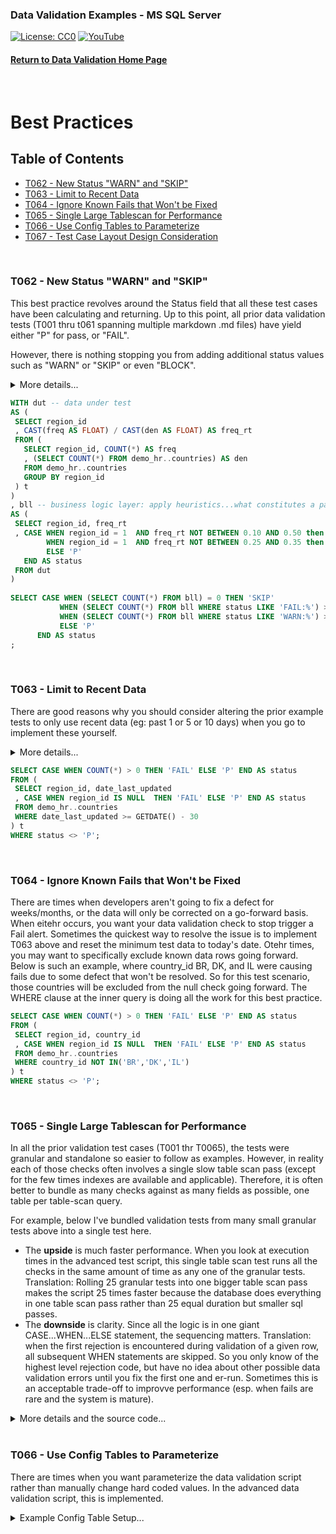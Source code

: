 ### Data Validation Examples - MS SQL Server
[![License: CC0](https://img.shields.io/badge/License-CC0-red)](LICENSE "Creative Commons Zero License by DataResearchLabs (effectively = Public Domain")
[![YouTube](https://img.shields.io/badge/YouTube-DataResearchLabs-brightgreen)](http://www.DataResearchLabs.com)
#### [Return to Data Validation Home Page](https://github.com/DataResearchLabs/sql_scripts/blob/main/data_validation_scripts.md)
<br>

# Best Practices


## Table of Contents
 - <a href="#t062">T062 - New Status "WARN" and "SKIP"</a>
 - <a href="#t063">T063 - Limit to Recent Data</a>
 - <a href="#t064">T064 - Ignore Known Fails that Won't be Fixed</a>
 - <a href="#t065">T065 - Single Large Tablescan for Performance</a>
 - <a href="#t066">T066 - Use Config Tables to Parameterize</a>
 - <a href="#t067">T067 - Test Case Layout Design Consideration</a>
<br>


<a id="t062" class="anchor" href="#t062" aria-hidden="true"> </a>
### T062 - New Status "WARN" and "SKIP"
This best practice revolves around the Status field that all these test cases have been calculating and returning.  Up to this point, all prior data validation tests (T001 thru t061 spanning multiple markdown .md files) have yield either "P" for pass, or "FAIL".

However, there is nothing stopping you from adding additional status values such as "WARN" or "SKIP" or even "BLOCK".

<details><summary>More details...</summary><br>

* In the SQL below, the first subquery (CTE) is titled "dut", short for data under test.  This simply calculates the frequency with which region_id = 1 occurs.
* The second subquery (CTE) is titles "bll", short for business logic layer.  This is where the magic happens.  Because CASE...WHEN logic is sequential, it is important that the highest severity checks are done first.  In this case, we check for the frequency being a FAIL because it is outside of the wide range 10% to 50%.  However, we come right back in the following WHEN statement and set the status to WARN if the frequency observed is outside of the narrower (than FAIL) range of 25% to 35%.  So as coded, a WARN is issue when the actual frequency is between 10% to 25% or 35% to 50%.  A frequency between 25% to 35% = Pass.  A frequency below 10% or above 50% = Fail.
* The third subquery simply parses the results to a single cell value of P, FAIL,or WARN.  
* HOWEVER, notice that the lowest query sets the status field value = 'SKIP' if the table is completely empty...we would not want to test data that does not exist.  Sometimes a value of "BLOCK" might be more appropriate than "SKIP" depending on your situation.  Regardless, it is often nice to wire in these pre-condition checks to head off false-negatives (FAILs).
</details>
	
 ```sql
WITH dut -- data under test
AS (
  SELECT region_id
  , CAST(freq AS FLOAT) / CAST(den AS FLOAT) AS freq_rt
  FROM (
    SELECT region_id, COUNT(*) AS freq
    , (SELECT COUNT(*) FROM demo_hr..countries) AS den
    FROM demo_hr..countries
    GROUP BY region_id
  ) t
)
, bll -- business logic layer: apply heuristics...what constitutes a pass or a fail?
AS (
  SELECT region_id, freq_rt
  , CASE WHEN region_id = 1  AND freq_rt NOT BETWEEN 0.10 AND 0.50 then 'FAIL: Frequency occurrence of region_id=1 is FAR outside threshold|exp=0.28 thru 0.36|act=' + CAST(freq_rt AS VARCHAR(8))
         WHEN region_id = 1  AND freq_rt NOT BETWEEN 0.25 AND 0.35 then 'WARN: Frequency occurrence of region_id=1 is outside threshold|exp=0.20 thru 0.28|act=' + CAST(freq_rt AS VARCHAR(8))
         ELSE 'P'
    END AS status
  FROM dut
)
    
SELECT CASE WHEN (SELECT COUNT(*) FROM bll) = 0 THEN 'SKIP'
            WHEN (SELECT COUNT(*) FROM bll WHERE status LIKE 'FAIL:%') > 0 THEN 'FAIL'
            WHEN (SELECT COUNT(*) FROM bll WHERE status LIKE 'WARN:%') > 0 THEN 'WARN'
            ELSE 'P'
       END AS status
;
```
<br>


<a id="t063" class="anchor" href="#t063" aria-hidden="true"> </a>
### T063 - Limit to Recent Data
There are good reasons why you should consider altering the prior example tests to only use recent data (eg: past 1 or 5 or 10 days) when you go to implement these yourself.  

<details><summary>More details...</summary><br>
	
Three important reasons are:
1. **Performance** - if the test can filter down to just a small recent subset of data and test just that rather than pulling the entire past 5 years, well that is 1,500+ times less data and should run much faster (depending on underlyng table size, indexes, physical location, etc.)
2. **Sensitivity** - If you are running say a null rate check, or a value frequency check...obviously it will take many days of bad data for a defect to begin to impact the rate enough to eventually trigger an alert.  Much better in those scenarios to average rates across one or no more than 5 days and set the threhold to trigger off of that.
3.  **Garabage Decay** - This is an artifiact of the imperfect world we live in.  There are times when I'd setup an alert to fire daily and notify the appropriate people to correct it, but other higher priorities kept them from geting to it for 2 or 3 days.  I didn't want that alarm firing over and over again, causing me to look and confirm, "Oh year, known issue...they'll get to it".  Instead, I setup the alert to look only at the past 24 hours and scheduled it to run daily.  It only tested new data once and reported the error once. 

In the example below, the inner query is only checking for nulls against data that was last updated in the past 30 days. 

P.S. - To achieve maximum performance here, find an indexed field to filter on in your WHERE clause; you want to avoid an unnecessary table scan against a giant table.  So, if you are lucky and have an appropriate create or update date field that is indexed then you are golden.  However, if not, then maybe find a primary key that is a numeric integer that increments with every new row.  Worst case you could just take the MAX() - several thousand rows and test those...or you could cross reference a date somehow to that ID field (example lookup dates in a batch table to pick the minimum Batch_ID and filter on that as a surrogate for date time that is indexed and will run fast).

</details>
	
 ```sql
SELECT CASE WHEN COUNT(*) > 0 THEN 'FAIL' ELSE 'P' END AS status
FROM (
  SELECT region_id, date_last_updated
  , CASE WHEN region_id IS NULL  THEN 'FAIL' ELSE 'P' END AS status
  FROM demo_hr..countries
  WHERE date_last_updated >= GETDATE() - 30 
) t
WHERE status <> 'P';
```
<br>


<a id="t064" class="anchor" href="#t064" aria-hidden="true"> </a>
### T064 - Ignore Known Fails that Won't be Fixed
There are times when developers aren't going to fix a defect for weeks/months, or the data will only be corrected on a go-forward basis.  When eitehr occurs, you want your data validation check to stop trigger a Fail alert.  Sometimes the quickest way to resolve the issue is to implement T063 above and reset the minimum test data to today's date.  Otehr times, you may want to specifically exclude known data rows going forward.  Below is such an example, where country_id BR, DK, and IL were causing fails due to some defect that won't be resolved.  So for this test scenario, those countries will be excluded from the null check going forward.  The WHERE clause at the inner query is doing all the work for this best practice.

 ```sql
SELECT CASE WHEN COUNT(*) > 0 THEN 'FAIL' ELSE 'P' END AS status
FROM (
  SELECT region_id, country_id
  , CASE WHEN region_id IS NULL  THEN 'FAIL' ELSE 'P' END AS status
  FROM demo_hr..countries
  WHERE country_id NOT IN('BR','DK','IL') 
) t
WHERE status <> 'P';
```
<br>


<a id="t065" class="anchor" href="#t065" aria-hidden="true"> </a>
### T065 - Single Large Tablescan for Performance
In all the prior validation test cases (T001 thr T0065), the tests were granular and standalone so easier to follow as examples.  However, in reality each of those checks often involves a single slow table scan pass (except for the few times indexes are available and applicable).  Therefore, it is often better to bundle as many checks against as many fields as possible, one table per table-scan query.

For example, below I've bundled validation tests from many small granular tests above into a single test here.  

* The **upside** is much faster performance.  When you look at execution times in the advanced test script, this single table scan test runs all the checks in the same amount of time as any one of the granular tests.  Translation: Rolling 25 granular tests into one bigger table scan pass makes the script 25 times faster because the database does everything in one table scan pass rather than 25 equal duration but smaller sql passes.
* The **downside** is clarity.  Since all the logic is in one giant CASE...WHEN...ELSE statement, the sequencing matters.  Translation: when the first rejection is encountered during validation of a given row, all subsequent WHEN statements are skipped.  So you only know of the highest level rejection code, but have no idea about other possible data validation errors until you fix the first one and er-run.  Sometimes this is an acceptable trade-off to improvve performance (esp. when fails are rare and the system is mature).

<details><summary>More details and the source code...</summary><br>

In the example below, there is an inner query that you can highlight and execute from your SQL IDE to see results at the row level with specific rejection codes encountered, if any.  The outer query is simply a wrapper that returns a single value of pass or fail depending on whether rejection codes were found in the data.

```sql
SELECT CASE WHEN COUNT(*) > 0 THEN 'FAIL' ELSE 'P' END AS status
FROM (
  SELECT employee_id, salary, commission_pct, hire_date, zip5, job_id, email, first_name, last_name, phone_number, some_date_fmt1
  , CASE WHEN employee_id < 100                                        THEN 'REJ-01: Field employee_id > 99|exp>99|act=' + CAST(employee_id AS VARCHAR(10))
         WHEN employee_id > 999                                        THEN 'REJ-02: Field employee_id < 1000|exp<1000|act=' + CAST(employee_id AS VARCHAR(10))
         WHEN salary * commission_pct > 10000                          THEN 'REJ-03: Fields salary x commission_pct <= $10,000|exp<10,000|act=' + CAST(salary * commission_pct AS VARCHAR(15))
         WHEN CONVERT(VARCHAR(8), hire_date, 108) <> '00:00:00'        THEN 'REJ-04: Field hire_date cannot have a time part|exp=12:00:00|act=' + CONVERT(VARCHAR(8), hire_date, 108)
         WHEN zip5 LIKE '%[^0-9]%'                                     THEN 'REJ-05: Field zip9 will not convert to a number|exp=converts to number|act=' + zip5
         WHEN job_id IN('CEO','CFO','COO','CIO','POTUS')               THEN 'REJ-06: Verify job_id not in domain list of excluded values|exp<>1of5|act=' + job_id
         WHEN email <> SUBSTRING(UPPER(SUBSTRING(first_name, 1, 1) 
                   + last_name), 1, 8)                                 THEN 'REJ-07: Field email <> first char of first_name + last_name|exp=' + SUBSTRING(UPPER(SUBSTRING(first_name, 1, 1) + last_name), 1, 8) + '|act=' + email
         WHEN LEN(phone_number) NOT IN(12,18)                          THEN 'REJ-08: Field phone_number length is allowed|exp=12,18|act=' + CAST(LEN(phone_number) AS VARCHAR(6))
         WHEN SUBSTRING(last_name COLLATE SQL_Latin1_General_CP1_CS_AS, 2, 255) <> LOWER(SUBSTRING(last_name COLLATE SQL_Latin1_General_CP1_CS_AS, 2, 255)) THEN 'REJ-10: Verify last_name after first char is all lower case|exp=lcase|act=' + last_name 
         WHEN employee_id LIKE '%[A-Za-z]%'                            THEN 'REJ-11: Field employee_id does not contain alpha characters|exp=no-alphas|act=' + CAST(employee_id AS VARCHAR(20))
         WHEN last_name LIKE '%[0-9]%'                                 THEN 'REJ-12: Field last_name does not contain numeric digits|exp=no-digits|act=' + last_name 
         WHEN first_name LIKE '%''%'                                   THEN 'REJ-13: Field first_name does not contain single quote characters|exp=none|act=' + first_name
         WHEN first_name LIKE '%"%'                                    THEN 'REJ-14: Field first_name does not contain quotation characters|exp=none|act=' + first_name
         WHEN CHARINDEX(last_name, CHAR(10))  > 0                      THEN 'REJ-15: Field last_name has a Line Feed (CHAR-10)|exp=none|act=at position ' + CAST(CHARINDEX(last_name, CHAR(10)) AS VARCHAR(4))
         WHEN CHARINDEX(last_name, CHAR(13))  > 0                      THEN 'REJ-16: Field last_name has a Carriage Return (CHAR-13)|exp=none|act=at position ' + CAST(CHARINDEX(last_name, CHAR(13)) AS VARCHAR(4))
         WHEN CHARINDEX(last_name, CHAR(9))   > 0                      THEN 'REJ-17: Field last_name has a Tab (CHAR-9)|exp=none|act=at position ' + CAST(CHARINDEX(last_name, CHAR(9)) AS VARCHAR(4))
         WHEN CHARINDEX(last_name, CHAR(160)) > 0                      THEN 'REJ-18: Field last_name has a Non-Breaking-Space (CHAR-160)|exp=none|act=at position ' + CAST(CHARINDEX(last_name, CHAR(160)) AS VARCHAR(4))
         WHEN CHARINDEX(last_name, CHAR(151)) > 0                      THEN 'REJ-19: Field last_name has a Non-Breaking-Space (CHAR-151)|exp=none|act=at position ' + CAST(CHARINDEX(last_name, CHAR(151)) AS VARCHAR(4))
         WHEN CHARINDEX(last_name, CHAR(11)) > 0                       THEN 'REJ-20: Field last_name has a Vertical Tab (CHAR-11)|exp=none|act=at position ' + CAST(CHARINDEX(last_name, CHAR(11)) AS VARCHAR(4))
         WHEN CHARINDEX(last_name, CHAR(12)) > 0                       THEN 'REJ-21: Field last_name has a Form Feed (CHAR-12)|exp=none|act=at position ' + CAST(CHARINDEX(last_name, CHAR(12)) AS VARCHAR(4))
         WHEN CHARINDEX(last_name, CHAR(133)) > 0                      THEN 'REJ-22: Field last_name has a Next Line (CHAR-133)|exp=none|act=at position ' + CAST(CHARINDEX(last_name, CHAR(133)) AS VARCHAR(4))
         WHEN CHARINDEX(last_name, '.') > 0                            THEN 'REJ-23: Field last_name has a period|exp=none|act=at position ' + CAST(CHARINDEX(last_name, '.') AS VARCHAR(4))
         WHEN last_name LIKE '%[,/:()&#?;]%'                           THEN 'REJ-24: Field last_name has a ",/:()&#?;" characters|exp=none|act=' + last_name 
         WHEN phone_number LIKE '%[^.0123456789]%'                     THEN 'REJ-25: Field phone_number can only have characters ".012345789"|exp=onlyAlloweChars|act=' + phone_number 
         WHEN phone_number NOT LIKE '%.%'                              THEN 'REJ-26: Verify phone_number contains a ''.''|exp=contains-.|act=' + phone_number
         WHEN phone_number NOT LIKE '___.___.____' 
          AND phone_number NOT LIKE '011.__.____._____%'               THEN 'REJ-27: Verify phone_number like pattern "___.___.____" or "011.__.____._____"|exp=yes|act=' + phone_number
         WHEN zip5 LIKE '%[^0-9]%'                                     THEN 'REJ-28: Field zip9 will not convert to a number|exp=converts to number|act=' + zip5 
         WHEN REPLACE(REPLACE(REPLACE(REPLACE(REPLACE(REPLACE(REPLACE(
              REPLACE(REPLACE(REPLACE(some_date_fmt1,'0',''),'1','')
              ,'2',''),'3',''),'4',''),'5',''),'6',''),'7',''),'8'
              ,''),'9','')  > ''                                       THEN 'REJ-29: Unexpected chars exist (numeric 0-9 only)|exp=Fmt="yyyymmdd"|act=' + some_date_fmt1
         WHEN NOT LEN(TRIM(some_date_fmt1)) = 8                           THEN 'REJ-30: Must be 8 Chars|exp=Fmt="yyyymmdd"|act=' + some_date_fmt1
         WHEN NOT SUBSTRING(some_date_fmt1,1,4) BETWEEN '1753' AND '9999' THEN 'REJ-31: Year Not Btw 1753-9999|exp=Fmt="yyyymmdd"|act=' + some_date_fmt1
         WHEN NOT SUBSTRING(some_date_fmt1,5,2) BETWEEN '01' AND '12'     THEN 'REJ-32: Month Not Btw 01-12|exp=Fmt="yyyymmdd"|act=' + some_date_fmt1
         WHEN NOT SUBSTRING(some_date_fmt1,7,2) BETWEEN '01' AND '31'     THEN 'REJ-33: Day Not Btw 01-31|exp=Fmt="yyyymmdd"|act=' + some_date_fmt1
         ELSE 'P'
    END AS status
  FROM demo_hr..employees
  WHERE email NOT IN('DRAPHEAL', 'JAMRLOW', 'JMURMAN', 'LDEHAAN', 'JRUSSEL', 'TJOLSON')  
                   -- DRAPHAEL vs DRAPHEAL, JMARLOW vs JAMRLOW, JMURMAN vs JURMAN, LDE HAAN VS LDEHAAN, JRUSSELL vs JRUSSEL, TOLSON vs TJOLSON)
) t
WHERE status <> 'P';
```
</details>
<br>


<a id="t066" class="anchor" href="#t066" aria-hidden="true"> </a>
### T066 - Use Config Tables to Parameterize
There are times when you want parameterize the data validation script rather than manually change hard coded values.  In the advanced data validation script, this is implemented.
	
<details><summary>Example Config Table Setup...</summary><br>
	
```sql
WITH config
AS (
  SELECT 'NumberDaysLookBack' AS prop_nm, '100' AS prop_val
)

SELECT CASE WHEN COUNT(*) > 0 THEN 'FAIL' ELSE 'P' END AS status
FROM (
  SELECT CASE WHEN row_count < 5 THEN 'FAIL'
              ELSE 'P'
         END AS status
  FROM (
    SELECT COUNT(*) AS row_count 
    FROM demo_hr..countries
    WHERE date_last_updated >= GETDATE() - (SELECT CAST(prop_val AS INT) 
                                            FROM config 
                                            WHERE prop_nm = 'NumberDaysLookBack')
  ) t
) t2
WHERE status <> 'P';
```
<br>


<a id="t067" class="anchor" href="#t067" aria-hidden="true"> </a>
### T067 - Test Case Layout Design Consideration
This is a best practice concept, no SQL code is applicable...
	
Up to this point, all of the SQL data validation tests have been laid out logically, by validation test type to facilitate learning.  The record counts were grouped together in Rule Set #1, or numeric field tests were grouped in Rule Set #4.  
	
However, you should organize your tests differently when you go to implement these as automated scripts running in the real world against Dev or Test environments, or as a series of trip wire alerts in Prod environments.  I have found that organizing tests by table and field order is best.  Focus on validating each table one by one and title your test cases accordingly so they sort nicel (depending on how your output is done).  
	
